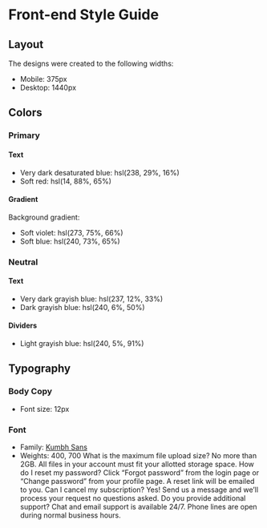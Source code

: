 # Front-end Style Guide

## Layout

The designs were created to the following widths:

- Mobile: 375px
- Desktop: 1440px

## Colors

### Primary

#### Text

- Very dark desaturated blue: hsl(238, 29%, 16%)
- Soft red: hsl(14, 88%, 65%)

#### Gradient

Background gradient:

- Soft violet: hsl(273, 75%, 66%)
- Soft blue: hsl(240, 73%, 65%)

### Neutral

#### Text

- Very dark grayish blue: hsl(237, 12%, 33%)
- Dark grayish blue: hsl(240, 6%, 50%)

#### Dividers

- Light grayish blue: hsl(240, 5%, 91%)

## Typography

### Body Copy

- Font size: 12px

### Font

- Family: [Kumbh Sans](https://fonts.google.com/specimen/Kumbh+Sans)
- Weights: 400, 700
  What is the maximum file upload size? No more than 2GB. All files in your
  account must fit your allotted storage space. How do I reset my password?
  Click “Forgot password” from the login page or “Change password” from your
  profile page. A reset link will be emailed to you. Can I cancel my
  subscription? Yes! Send us a message and we’ll process your request no
  questions asked. Do you provide additional support? Chat and email support
  is available 24/7. Phone lines are open during normal business hours.
